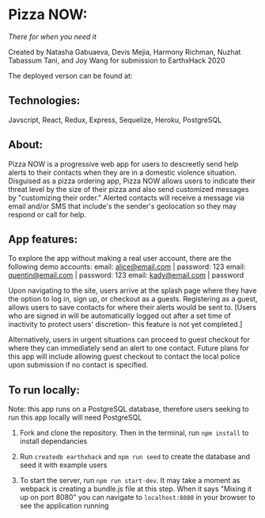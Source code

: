 # Pizza NOW:

_There for when you need it_

Created by Natasha Gabuaeva, Devis Mejia, Harmony Richman, Nuzhat Tabassum Tani, and Joy Wang for submission to EarthxHack 2020

The deployed verson can be found at:

## Technologies:

Javscript, React, Redux, Express, Sequelize, Heroku, PostgreSQL

## About:

Pizza NOW is a progressive web app for users to descreetly send help alerts to their contacts when they are in a domestic violence situation. Disguised as a pizza ordering app, Pizza NOW allows users to indicate their threat level by the size of their pizza and also send customized messages by "customizing their order." Alerted contacts will receive a message via email and/or SMS that include's the sender's geolocation so they may respond or call for help.

## App features:

To explore the app without making a real user account, there are the following demo accounts:
email: alice@email.com | password: 123
email: quentin@email.com | password: 123
email: kady@email.com | password

Upon navigating to the site, users arrive at the splash page where they have the option to log in, sign up, or checkout as a guests. Registering as a guest, allows users to save contacts for where their alerts would be sent to. [Users who are signed in will be automatically logged out after a set time of inactivity to protect users' discretion- this feature is not yet completed.]

Alternatively, users in urgent situations can proceed to guest checkout for where they can immediately send an alert to one contact. Future plans for this app will include allowing guest checkout to contact the local police upon submission if no contact is specified.

## To run locally:

Note: this app runs on a PostgreSQL database, therefore users seeking to run this app locally will need PostgreSQL

1.  Fork and clone the repository. Then in the terminal, run `npm install` to install dependancies

2.  Run `createdb earthxhack` and `npm run seed` to create the database and seed it with example users

3.  To start the server, run `npm run start-dev`. It may take a moment as webpack is creating a bundle.js file at this step. When it says "Mixing it up on port 8080" you can navigate to `localhost:8080` in your browser to see the application running
